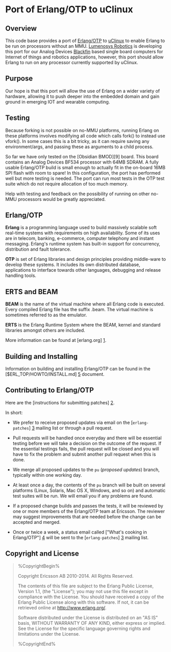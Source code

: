 Port of Erlang/OTP to uClinux
=============================

Overview
--------
This code base provides a port of [Erlang/OTP][1] to [uClinux][6] to enable Erlang to be run on processors without an MMU. [Lumenosys Robotics][7] is developing this port for our Analog Devices [Blackfin][8] based single board computers for Internet of things and robotics applications, however, this port should allow Erlang to run on any processor currently supported by uClinux.

Purpose
-------
Our hope is that this port will allow the use of Erlang on a wider variety of hardware, allowing it to push deeper into the embedded domain and gain ground in emerging IOT and wearable computing.


Testing
-------
Because forking is not possible on no-MMU platforms, running Erlang on these platforms involves modifying all code which calls fork() to instead use vfork(). In some cases this is a bit tricky, as it can require saving any environment/args, and passing these as arguments to a child process. 

So far we have only tested on the [Obsidian BMOD][9] board. This board contains an Analog Devices BF534 processor with 64MB SDRAM. A fully usable Erlang/OTP build is small enough to actually fit in the on-board 16MB SPI flash with room to spare! In this configuration, the port has performed well but more testing is needed. The port can run most tests in the OTP test suite which do not require allocation of too much memory.

Help with testing and feedback on the possibility of running on other no-MMU processors would be greatly appreciated.

Erlang/OTP
----------

**Erlang** is a programming language used to build massively scalable soft
real-time systems with requirements on high availability. Some of its
uses are in telecom, banking, e-commerce, computer telephony and
instant messaging. Erlang's runtime system has built-in support for
concurrency, distribution and fault tolerance.

**OTP** is set of Erlang libraries and design principles providing
middle-ware to develop these systems. It includes its own distributed
database, applications to interface towards other languages, debugging
and release handling tools.

ERTS and BEAM
-------------
**BEAM** is the name of the virtual machine where all Erlang code is executed.
Every compiled Erlang file has the suffix .beam. The virtual machine
is sometimes referred to as the emulator.

**ERTS** is the Erlang Runtime System where the BEAM, kernel and
standard libraries amongst others are included.

More information can be found at [erlang.org] [1].

Building and Installing
-----------------------

Information on building and installing Erlang/OTP can be found
in the [$ERL_TOP/HOWTO/INSTALL.md] [5] document.

Contributing to Erlang/OTP
--------------------------

Here are the [instructions for submitting patches] [2].

In short:

*   We prefer to receive proposed updates via email on the
    [`erlang-patches`] [3] mailing list or through a pull request.

*   Pull requests will be handled once everyday and there will be 
    essential testing before we will take a decision on the outcome
    of the request. If the essential testings fails, the pull request
    will be closed and you will have to fix the problem and submit another
    pull request when this is done.

*   We merge all proposed updates to the `pu` (*proposed updates*) branch,
    typically within one working day.

*   At least once a day, the contents of the `pu` branch will be built on
    several platforms (Linux, Solaris, Mac OS X, Windows, and so on) and
    automatic test suites will be run. We will email you if any problems are
    found.

*   If a proposed change builds and passes the tests, it will be reviewed
    by one or more members of the Erlang/OTP team at Ericsson. The reviewer
    may suggest improvements that are needed before the change can be accepted
    and merged.

*   Once or twice a week, a status email called ["What's cooking in Erlang/OTP"] [4]
    will be sent to the [`erlang-patches`] [3] mailing list.

Copyright and License
---------------------

> %CopyrightBegin%
>
> Copyright Ericsson AB 2010-2014. All Rights Reserved.
>
> The contents of this file are subject to the Erlang Public License,
> Version 1.1, (the "License"); you may not use this file except in
> compliance with the License. You should have received a copy of the
> Erlang Public License along with this software. If not, it can be
> retrieved online at http://www.erlang.org/.
>
> Software distributed under the License is distributed on an "AS IS"
> basis, WITHOUT WARRANTY OF ANY KIND, either express or implied. See
> the License for the specific language governing rights and limitations
> under the License.
>
> %CopyrightEnd%



   [1]: http://www.erlang.org
   [2]: http://wiki.github.com/erlang/otp/submitting-patches
   [3]: http://www.erlang.org/static/doc/mailinglist.html
   [4]: http://erlang.github.com/otp/
   [5]: HOWTO/INSTALL.md
   [6]: http://uclinux.org
   [7]: https://lumenosys.com
   [8]: http://www.analog.com/en/products/processors-dsp/blackfin.html

